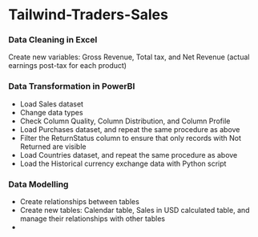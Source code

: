 # Tailwind-Traders-Sales

### Data Cleaning in Excel
Create new variables: Gross Revenue, Total tax, and Net Revenue (actual earnings post-tax for each product)

### Data Transformation in PowerBI
- Load Sales dataset
- Change data types
- Check Column Quality, Column Distribution, and Column Profile
- Load Purchases dataset, and repeat the same procedure as above
- Filter the ReturnStatus column to ensure that only records with Not Returned are visible
- Load Countries dataset, and repeat the same procedure as above
- Load the Historical currency exchange data with Python script

### Data Modelling
- Create relationships between tables
- Create new tables: Calendar table, Sales in USD calculated table, and manage their relationships with other tables
- 
